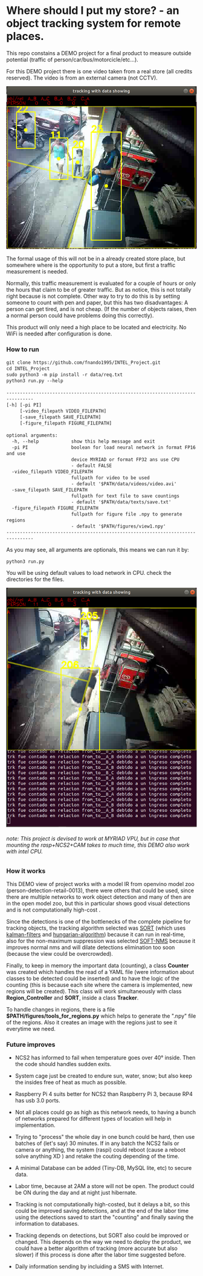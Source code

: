 # Where should I put my store? - an object tracking system for remote places.


This repo constains a DEMO project for a final product to measure outside potential (traffic 
of person/car/bus/motorcicle/etc...).

For this DEMO project there is one video taken from a real store (all credits reserved). The 
video is from an external camera (not CCTV). 

![alt text](data/images/img4.png "system")

The formal usage of this will not be in a already created store place, but somewhere where
is the opportunity to put a store, but first a traffic measurement is needed.

Normally, this traffic measurement is evaluated for a couple of hours or only the hours that
claim to be of greater traffic. But as notice, this is not totally right because is not complete.
Other way to try to do this is by setting someone to count with pen and paper, but this has two 
disadvantages: A person can get tired, and is not cheap. (If the number of objects raises, then 
a normal person could have problems doing this correctly).

This product will only need a high place to be located and electricity. No WiFi is needed after 
configuration is done. 



### How to run

~~~
git clone https://github.com/fnando1995/INTEL_Project.git
cd INTEL_Project
sudo python3 -m pip install -r data/req.txt
python3 run.py --help

--------------------------------------------------------------------------------
[-h] [-pi PI]
     [-video_filepath VIDEO_FILEPATH]
     [-save_filepath SAVE_FILEPATH]
     [-figure_filepath FIGURE_FILEPATH]

optional arguments:
  -h, --help            show this help message and exit
  -pi PI                boolean for load neural network in format FP16 and use
                        device MYRIAD or format FP32 ans use CPU
                        - default FALSE
  -video_filepath VIDEO_FILEPATH
                        fullpath for video to be used 
                        - default '$PATH/data/videos/video.avi'
  -save_filepath SAVE_FILEPATH
                        fullpath for text file to save countings    
                        - default '$PATH/data/texts/save.txt'
  -figure_filepath FIGURE_FILEPATH
                        fullpath for figure file .npy to generate regions 
                        - default '$PATH/figures/view1.npy'
--------------------------------------------------------------------------------
~~~

As you may see, all arguments are optionals, this means we can run it by:

~~~
python3 run.py
~~~

You will be using default values to load network in CPU. check the directories for the files.

![alt text](data/images/img3.png "system")




###### note: This project is devised to work at MYRIAD VPU, but in case that mounting the rasp+NCS2+CAM takes to much time, this DEMO also work with intel CPU.


### How it works

This DEMO view of project works with a model IR from openvino model zoo 
(person-detection-retail-0013), there were others that could be used, since 
there are multiple networks to work object detection and many of then are in 
the open model zoo, but this in particular shows good visual detections and 
is not computationally high-cost .

Since the detections is one of the bottlenecks of the complete pipeline for tracking objects,
the tracking algorithm selected was [SORT](https://arxiv.org/pdf/1602.00763.pdf) (which uses
[kalman-filters](http://web.mit.edu/kirtley/kirtley/binlustuff/literature/control/Kalman%20filter.pdf) 
and [hungarian-algorithm](http://www.or.deis.unibo.it/staff_pages/martello/TechReportEgervary.pdf)) 
because it can run in real-time, also for the non-maximum suppression was selected 
[SOFT-NMS](https://arxiv.org/pdf/1704.04503.pdf) because it improves normal nms and will
dilate detections elimination too soon (because the view could be overcrowded).

Finally, to keep in memory the important data (counting), a class **Counter** was created which
handles the read of a YAML file (were information about classes to be detected could be inserted)
and to have the logic of the counting (this is because each site where the camera is implemented,
new regions will be created). This class will work simultaneously with class **Region_Controller** 
and **SORT**, inside a class **Tracker**.

To handle changes in regions, there is a file **$PATH/figures/tools_for_regions.py** which helps
to generate the ".npy" file of the regions. Also it creates an image with the regions just to see 
it everytime we need.

### Future improves

* NCS2 has informed to fail when temperature goes over 40° inside. Then the code should handles
sudden exits.
* System cage just be created to endure sun, water, snow; but also keep the insides free of heat
as much as possible.
* Raspberry Pi 4 suits better for NCS2 than Raspberry Pi 3, because RP4 has usb 3.0 ports.
* Not all places could go as high as this network needs, to having a bunch of networks prepared 
for different types of location will help in implementation.
* Trying to "process" the whole day in one bunch could be hard, then use batches of (let's say) 
30 minutes. If in any batch the NCS2 fails or camera or anything, the system (raspi) could reboot 
(cause a reboot solve anything XD ) and retake the couting depending of the time.
* A minimal Database can be added (Tiny-DB, MySQL lite, etc) to secure data.
* Labor time, because at 2AM a store will not be open. The product could be ON during the day 
and at night just hibernate.
* Tracking is not computationally high-costed, but it delays a bit, so this could be improved saving
detections, and at the end of the labor time using the detections saved to start the "counting" and
finally saving the information to databases. 
* Tracking depends on detections, but SORT also could be improved or changed. This depends on the way
we need to deploy the product, we could have a better algorithm of tracking (more accurate but also 
slower) if this process is done after the labor time suggested before. 

* Daily information sending by incluiding a SMS with Internet.














